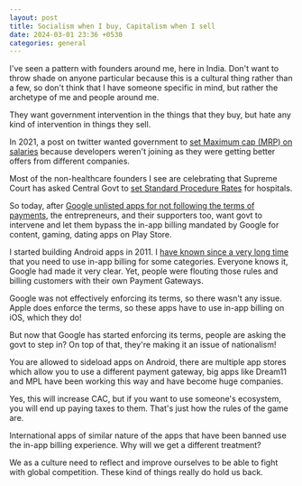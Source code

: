 ```yaml
---
layout: post
title: Socialism when I buy, Capitalism when I sell
date: 2024-03-01 23:36 +0530
categories: general
---
```


I've seen a pattern with founders around me, here in India. Don't want to throw shade on anyone particular because this is a cultural thing rather than a few, so don't think that I have someone specific in mind, but rather the archetype of me and people around me.

They want government intervention in the things that they buy, but hate any kind of intervention in things they sell.

In 2021, a post on twitter wanted government to [set Maximum cap (MRP) on salaries](https://twitter.com/shobhitic/status/1413541904818610183) because developers weren't joining as they were getting better offers from different companies.

Most of the non-healthcare founders I see are celebrating that Supreme Court has asked Central Govt to [set Standard Procedure Rates](https://twitter.com/sonalbhutra/status/1763399134797607050) for hospitals.

So today, after [Google unlisted apps for not following the terms of payments](https://techcrunch.com/2024/02/29/google-calls-out-10-indian-companies-for-evading-play-store-fees-warns-of-app-removal/), the entrepreneurs, and their supporters too, want govt to intervene and let them bypass the in-app billing mandated by Google for content, gaming, dating apps on Play Store.

I started building Android apps in 2011. I [have known since a very long time](https://twitter.com/shobhitic/status/1763553237419082079) that you need to use in-app billing for some categories. Everyone knows it, Google had made it very clear. Yet, people were flouting those rules and billing customers with their own Payment Gateways. 

Google was not effectively enforcing its terms, so there wasn't any issue. Apple does enforce the terms, so these apps have to use in-app billing on iOS, which they do!

But now that Google has started enforcing its terms, people are asking the govt to step in? On top of that, they're making it an issue of nationalism!

You are allowed to sideload apps on Android, there are multiple app stores which allow you to use a different payment gateway, big apps like Dream11 and MPL have been working this way and have become huge companies.

Yes, this will increase CAC, but if you want to use someone's ecosystem, you will end up paying taxes to them. That's just how the rules of the game are.

International apps of similar nature of the apps that have been banned use the in-app billing experience. Why will we get a different treatment?

We as a culture need to reflect and improve ourselves to be able to fight with global competition. These kind of things really do hold us back.
